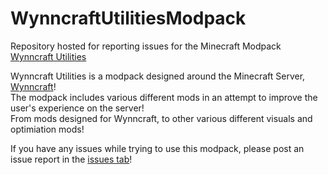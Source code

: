 # WynncraftUtilitiesModpack
Repository hosted for reporting issues for the Minecraft Modpack <a href="https://modrinth.com/project/wynncraft-utilities">Wynncraft Utilities</a>

Wynncraft Utilities is a modpack designed around the Minecraft Server, <a href="https://wynncraft.com/">Wynncraft</a>!
<br>The modpack includes various different mods in an attempt to improve the user's experience on the server!
<br>From mods designed for Wynncraft, to other various different visuals and optimiation mods!

If you have any issues while trying to use this modpack, please post an issue report in the <a href="https://github.com/zachup100/WynncraftUtilitiesModpack/issues">issues tab</a>!
